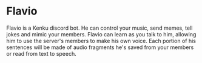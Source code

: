 # Flavio

Flavio is a Kenku discord bot. He can control your music, send memes, tell jokes and mimic your members. Flavio can learn as you talk to him, allowing him to use the server's members to make his own voice. Each portion of his sentences will be made of audio fragments he's saved from your members or read from text to speech. 
